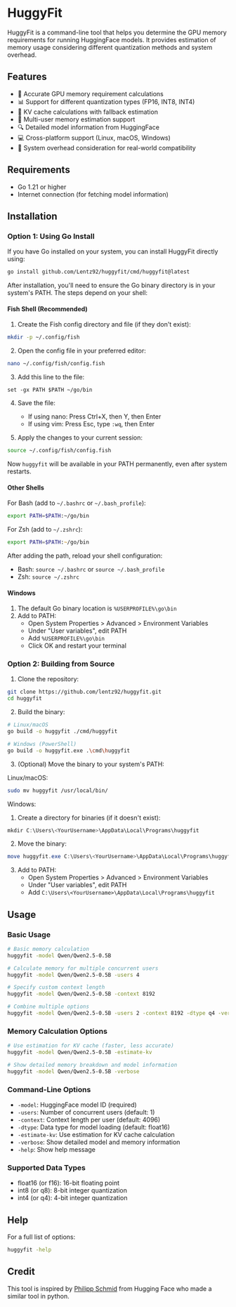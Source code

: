 # HuggyFit

HuggyFit is a command-line tool that helps you determine the GPU memory requirements for running HuggingFace models. It provides estimation of memory usage considering different quantization methods and system overhead.

## Features

- 🧮 Accurate GPU memory requirement calculations
- 📊 Support for different quantization types (FP16, INT8, INT4)
- 💾 KV cache calculations with fallback estimation
- 👥 Multi-user memory estimation support
- 🔍 Detailed model information from HuggingFace
- 💻 Cross-platform support (Linux, macOS, Windows)
- 🎯 System overhead consideration for real-world compatibility

## Requirements

- Go 1.21 or higher
- Internet connection (for fetching model information)

## Installation

### Option 1: Using Go Install

If you have Go installed on your system, you can install HuggyFit directly using:

```bash
go install github.com/Lentz92/huggyfit/cmd/huggyfit@latest
```

After installation, you'll need to ensure the Go binary directory is in your system's PATH. The steps depend on your shell:

#### Fish Shell (Recommended)
1. Create the Fish config directory and file (if they don't exist):
```bash
mkdir -p ~/.config/fish
```

2. Open the config file in your preferred editor:
```bash
nano ~/.config/fish/config.fish
```

3. Add this line to the file:
```fish
set -gx PATH $PATH ~/go/bin
```

4. Save the file:
   - If using nano: Press Ctrl+X, then Y, then Enter
   - If using vim: Press Esc, type `:wq`, then Enter

5. Apply the changes to your current session:
```bash
source ~/.config/fish/config.fish
```

Now `huggyfit` will be available in your PATH permanently, even after system restarts.

#### Other Shells

For Bash (add to `~/.bashrc` or `~/.bash_profile`):
```bash
export PATH=$PATH:~/go/bin
```

For Zsh (add to `~/.zshrc`):
```zsh
export PATH=$PATH:~/go/bin
```

After adding the path, reload your shell configuration:
- Bash: `source ~/.bashrc` or `source ~/.bash_profile`
- Zsh: `source ~/.zshrc`

#### Windows

1. The default Go binary location is `%USERPROFILE%\go\bin`
2. Add to PATH:
   - Open System Properties > Advanced > Environment Variables
   - Under "User variables", edit PATH
   - Add `%USERPROFILE%\go\bin`
   - Click OK and restart your terminal

### Option 2: Building from Source

1. Clone the repository:
```bash
git clone https://github.com/lentz92/huggyfit.git
cd huggyfit
```

2. Build the binary:
```bash
# Linux/macOS
go build -o huggyfit ./cmd/huggyfit

# Windows (PowerShell)
go build -o huggyfit.exe .\cmd\huggyfit
```

3. (Optional) Move the binary to your system's PATH:

Linux/macOS:
```bash
sudo mv huggyfit /usr/local/bin/
```

Windows:
1. Create a directory for binaries (if it doesn't exist):
```powershell
mkdir C:\Users\<YourUsername>\AppData\Local\Programs\huggyfit
```
2. Move the binary:
```powershell
move huggyfit.exe C:\Users\<YourUsername>\AppData\Local\Programs\huggyfit
```
3. Add to PATH:
   - Open System Properties > Advanced > Environment Variables
   - Under "User variables", edit PATH
   - Add `C:\Users\<YourUsername>\AppData\Local\Programs\huggyfit`

## Usage

### Basic Usage

```bash
# Basic memory calculation
huggyfit -model Qwen/Qwen2.5-0.5B

# Calculate memory for multiple concurrent users
huggyfit -model Qwen/Qwen2.5-0.5B -users 4

# Specify custom context length
huggyfit -model Qwen/Qwen2.5-0.5B -context 8192

# Combine multiple options
huggyfit -model Qwen/Qwen2.5-0.5B -users 2 -context 8192 -dtype q4 -verbose
```

### Memory Calculation Options

```bash
# Use estimation for KV cache (faster, less accurate)
huggyfit -model Qwen/Qwen2.5-0.5B -estimate-kv

# Show detailed memory breakdown and model information
huggyfit -model Qwen/Qwen2.5-0.5B -verbose
```

### Command-Line Options

- `-model`: HuggingFace model ID (required)
- `-users`: Number of concurrent users (default: 1)
- `-context`: Context length per user (default: 4096)
- `-dtype`: Data type for model loading (default: float16)
- `-estimate-kv`: Use estimation for KV cache calculation
- `-verbose`: Show detailed model and memory information
- `-help`: Show help message

### Supported Data Types

- float16 (or f16): 16-bit floating point
- int8 (or q8): 8-bit integer quantization
- int4 (or q4): 4-bit integer quantization


## Help

For a full list of options:
```bash
huggyfit -help
```

## Credit
This tool is inspired by [Philipp Schmid](https://github.com/philschmid) from Hugging Face who made a similar tool in python.
